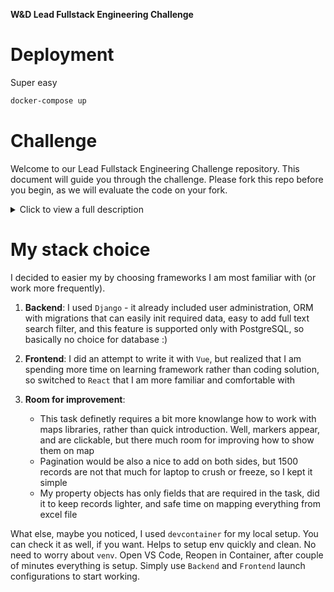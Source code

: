 **W&D Lead Fullstack Engineering Challenge**

# Deployment

Super easy

```sh
docker-compose up
```

# Challenge
Welcome to our Lead Fullstack Engineering Challenge repository. This document will guide you through the challenge. Please fork this repo before you begin, as we will evaluate the code on your fork.

<details>
<summary>Click to view a full description</summary>

**Challenge Overview:**

Design and implement a system that enables users to search for properties in the database using filters. Users should be able to log in, search for properties with filters, and view them on a map (Google Maps, Leaflet, or similar).

**Requirements:**

1. **User Authentication**:
    - Use a hardcoded basic authentication with admin/admin user/password.

2. **Database Design and Implementation**:
    - We recommend using SQLite for the sake of simplicity, but feel free to choose another database if you have a specific preference. Justify your choice.
    - Initiate the database using the data from the provided Excel file. Automation is not necessary.

3. **Backend Development**:
    - Develop a backend in Python to interact with the database.
    - Choose a suitable Python framework (e.g., Flask, Django, FastAPI, Falcon) and justify your choice.

4. **Frontend Development**:
    - Implement the frontend using Vue.js.
    - Once logged in, users should see the property list.
    - Each property in the list should display:
        - Full Address
        - Class Description
        - Estimated Market Value
        - Building Use
        - Building Square Feet
    - Users should be able to search for properties from the database.
        - Users should be able to search on the following values:
            - Full Address
            - Class
            - Estimated_Market_Value
            - BLDG_USE
            - BUILDING_SQ_FT
    - User should be able to see the properties on a map.
    - Each marker on the map should be clickable and show the property ID.
    - The map should be centered on the properties.


5. **Documentation**:
    - Provide a brief README detailing how to set up and run your application.

6. **Running / Deployment**:
    - Package the application using Docker or Docker Compose.
    - Include a `run.sh` script to simplify the running process: `docker run ...` or `docker-compose up ...`

7. **Bonus**:
    - **Optimization**: Propose at least one optimization that can help the application perform better under increased data loads.
    - **Additional Feature**: Propose a feature you believe would enhance the user's experience while searching for properties.

</details>

# My stack choice

I decided to easier my by choosing frameworks I am most familiar with (or work more frequently).

1. **Backend**:
    I used `Django` - it already included user administration, ORM with migrations that can easily init required data, easy to add full text search filter, and this feature is supported only with PostgreSQL, so basically no choice for database :)

2. **Frontend**:
    I did an attempt to write it with `Vue`, but realized that I am spending more time on learning framework rather than coding solution, so switched to `React` that I am more familiar and comfortable with

3. **Room for improvement**:
    - This task definetly requires a bit more knowlange how to work with maps libraries, rather than quick introduction. Well, markers appear, and are clickable, but there much room for improving how to show them on map
    - Pagination would be also a nice to add on both sides, but 1500 records are not that much for laptop to crush or freeze, so I kept it simple
    - My property objects has only fields that are required in the task, did it to keep records lighter, and safe time on mapping everything from excel file

What else, maybe you noticed, I used `devcontainer` for my local setup. You can check it as well, if you want. Helps to setup env quickly and clean. No need to worry about `venv`. Open VS Code, Reopen in Container, after couple of minutes everything is setup. Simply use `Backend` and `Frontend` launch configurations to start working.
